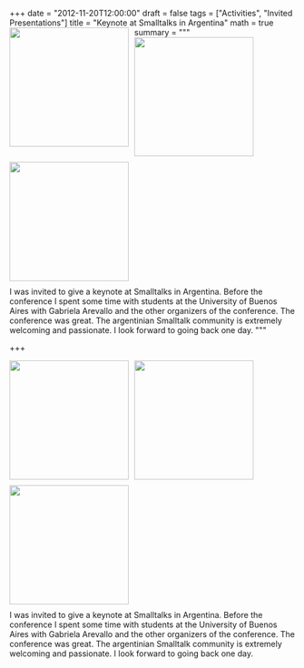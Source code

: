 +++
date = "2012-11-20T12:00:00"
draft = false
tags = ["Activities", "Invited Presentations"]
title = "Keynote at Smalltalks in Argentina"
math = true
summary = """
<img src=/img/ar-teaching.jpg style="box-shadow:none; float: left; width:210px; padding: 10px; padding-top:0px; margin-top: 0px; margin-left: 0px; padding-left: 0px; margin-bottom: 0px; border-width: 0px;" />
<img src=/img/ar-talking.jpg style="box-shadow:none; float: left; width:210px; padding: 10px; padding-top:0px; margin-top: 0px; margin-left: 0px; padding-left: 0px; margin-bottom: 0px; border-width: 0px;" />
<img src=/img/ar-enjoying.jpg style="box-shadow:none; float: left; width:210px; padding: 10px; padding-top:0px; margin-top: 0px; margin-left: 0px; padding-left: 0px; margin-bottom: 0px; border-width: 0px;" />
<div  style="clear:both;"></div>
<small>
</small>
I was invited to give a keynote at Smalltalks in Argentina. Before the conference I spent some time with students at the University of Buenos Aires with Gabriela Arevallo and the other organizers of the conference. The conference was great. The argentinian Smalltalk community is extremely welcoming and passionate. I look forward to going back one day.
</div>
"""

+++

<img src=/img/ar-teaching.jpg style="box-shadow:none; float: left; width:210px; padding: 10px; padding-top:0px; margin-top: 0px; margin-left: 0px; padding-left: 0px; margin-bottom: 0px; border-width: 0px;" />
<img src=/img/ar-talking.jpg style="box-shadow:none; float: left; width:210px; padding: 10px; padding-top:0px; margin-top: 0px; margin-left: 0px; padding-left: 0px; margin-bottom: 0px; border-width: 0px;" />
<img src=/img/ar-enjoying.jpg style="box-shadow:none; float: left; width:210px; padding: 10px; padding-top:0px; margin-top: 0px; margin-left: 0px; padding-left: 0px; margin-bottom: 0px; border-width: 0px;" />
<div  style="clear:both;"></div>
<small>
</small>
I was invited to give a keynote at Smalltalks in Argentina. Before the conference I spent some time with students at the University of Buenos Aires with Gabriela Arevallo and the other organizers of the conference. The conference was great. The argentinian Smalltalk community is extremely welcoming and passionate. I look forward to going back one day.
</div>